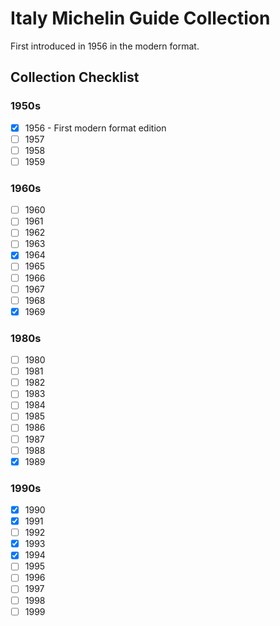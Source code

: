 # Italy Michelin Guide Collection

First introduced in 1956 in the modern format.

## Collection Checklist

### 1950s

- [x] 1956 - First modern format edition
- [ ] 1957
- [ ] 1958
- [ ] 1959

### 1960s

- [ ] 1960
- [ ] 1961
- [ ] 1962
- [ ] 1963
- [x] 1964
- [ ] 1965
- [ ] 1966
- [ ] 1967
- [ ] 1968
- [x] 1969

### 1980s

- [ ] 1980
- [ ] 1981
- [ ] 1982
- [ ] 1983
- [ ] 1984
- [ ] 1985
- [ ] 1986
- [ ] 1987
- [ ] 1988
- [x] 1989

### 1990s

- [x] 1990
- [x] 1991
- [ ] 1992
- [x] 1993
- [x] 1994
- [ ] 1995
- [ ] 1996
- [ ] 1997
- [ ] 1998
- [ ] 1999

